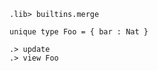 ```ucm:hide
.lib> builtins.merge
```

```unison
unique type Foo = { bar : Nat }
```

```ucm
.> update
.> view Foo
```

